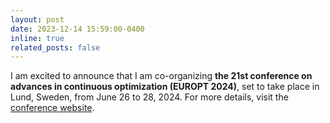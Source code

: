 ```yaml
---
layout: post
date: 2023-12-14 15:59:00-0400
inline: true
related_posts: false
---
```


I am excited to announce that I am co-organizing **the 21st conference on advances in continuous optimization (EUROPT 2024)**, set to take place in Lund, Sweden, from June 26 to 28, 2024. For more details, visit the [conference website](https://europt2024.event.lu.se/).
